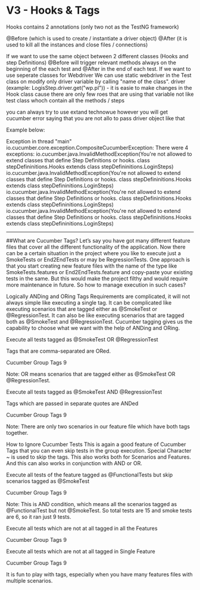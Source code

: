 # V3 - Hooks & Tags

Hooks contains 2 annotations (only two not as the TestNG framework)

@Before (which is used to create / instantiate a driver object) 
@After (it is used to kill all the instances and close files / connections)


If we want to use the same object between 2 different classes (Hooks and step Definitions) @Before will trigger relevant methods always on the beginning of the each test
and @After in the end of each test.
If we want to use seperate classes for Webdriver We can use static webdriver in the Test class on modify only driver variable by calling "name of the class". driver
(example: LogisStep.driver.get("wp.pl")) - it is easie to make changes in the Hook class cause there are only few roes that are using that variable not like test class whoch contain all the methods / steps

you can always try to use extand technowue however you will get cucumber error saying that you are not allo to pass driver object like that

Example below:


Exception in thread "main" io.cucumber.core.exception.CompositeCucumberException: There were 4 exceptions:
  io.cucumber.java.InvalidMethodException(You're not allowed to extend classes that define Step Definitions or hooks. class stepDefininitions.Hooks extends class stepDefininitions.LoginSteps)
  io.cucumber.java.InvalidMethodException(You're not allowed to extend classes that define Step Definitions or hooks. class stepDefininitions.Hooks extends class stepDefininitions.LoginSteps)
  io.cucumber.java.InvalidMethodException(You're not allowed to extend classes that define Step Definitions or hooks. class stepDefininitions.Hooks extends class stepDefininitions.LoginSteps)
  io.cucumber.java.InvalidMethodException(You're not allowed to extend classes that define Step Definitions or hooks. class stepDefininitions.Hooks extends class stepDefininitions.LoginSteps)
	
*****************************************************************************************************************

##What are Cucumber Tags?
Let’s say you have got many different feature files that cover all the different functionality of the application. Now there can be a certain situation in the project where you like to execute just a SmokeTests or End2EndTests or may be RegressionTests. One approach is that you start creating new feature files with the name of the type like SmokeTests.features or End2EndTests.feature and copy-paste your existing tests in the same. But this would make the project filthy and would require more maintenance in future. So how to manage execution in such cases?

Logically ANDing and ORing Tags
Requirements are complicated, it will not always simple like executing a single tag. It can be complicated like executing scenarios that are tagged either as @SmokeTest or @RegressionTest. It can also be like executing scenarios that are tagged both as @SmokeTest and @RegressionTest. Cucumber tagging gives us the capability to choose what we want with the help of ANDing and ORing.

 

Execute all tests tagged as @SmokeTest OR @RegressionTest

Tags that are comma-separated are ORed.

Cucumber Group Tags 9

Note: OR means scenarios that are tagged either as @SmokeTest OR @RegressionTest.

 

Execute all tests tagged as @SmokeTest AND @RegressionTest

Tags which are passed in separate quotes are ANDed

Cucumber Group Tags 9

Note: There are only two scenarios in our feature file which have both tags together.

 

 

How to Ignore Cucumber Tests
This is again a good feature of Cucumber Tags that you can even skip tests in the group execution. Special Character ~ is used to skip the tags. This also works both for Scenarios and Features. And this can also works in conjunction with AND or OR.

Execute all tests of the feature tagged as @FunctionalTests but skip scenarios tagged as @SmokeTest 

Cucumber Group Tags 9

Note: This is AND condition, which means all the scenarios tagged as @FunctionalTest but not @SmokeTest. So total tests are 15 and smoke tests are 6, so it ran just 9 tests.

 

Execute all tests which are not at all tagged in all the Features

Cucumber Group Tags 9

 

Execute all tests which are not at all tagged in Single Feature

Cucumber Group Tags 9

 

It is fun to play with tags, especially when you have many features files with multiple scenarios.
